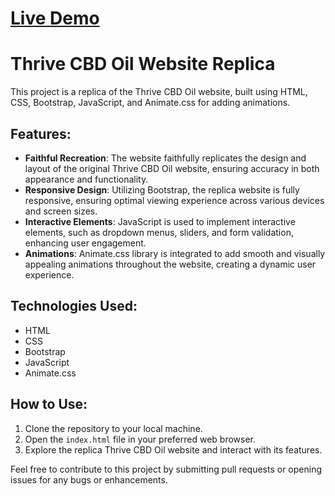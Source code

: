 # [Live Demo](https://ibrahim-nagnur.github.io/thrive-cbd-oil/)

# Thrive CBD Oil Website Replica

This project is a replica of the Thrive CBD Oil website, built using HTML, CSS, Bootstrap, JavaScript, and Animate.css for adding animations.

## Features:
- **Faithful Recreation**: The website faithfully replicates the design and layout of the original Thrive CBD Oil website, ensuring accuracy in both appearance and functionality.
- **Responsive Design**: Utilizing Bootstrap, the replica website is fully responsive, ensuring optimal viewing experience across various devices and screen sizes.
- **Interactive Elements**: JavaScript is used to implement interactive elements, such as dropdown menus, sliders, and form validation, enhancing user engagement.
- **Animations**: Animate.css library is integrated to add smooth and visually appealing animations throughout the website, creating a dynamic user experience.

## Technologies Used:
- HTML
- CSS
- Bootstrap
- JavaScript
- Animate.css

## How to Use:
1. Clone the repository to your local machine.
2. Open the `index.html` file in your preferred web browser.
3. Explore the replica Thrive CBD Oil website and interact with its features.

Feel free to contribute to this project by submitting pull requests or opening issues for any bugs or enhancements.
